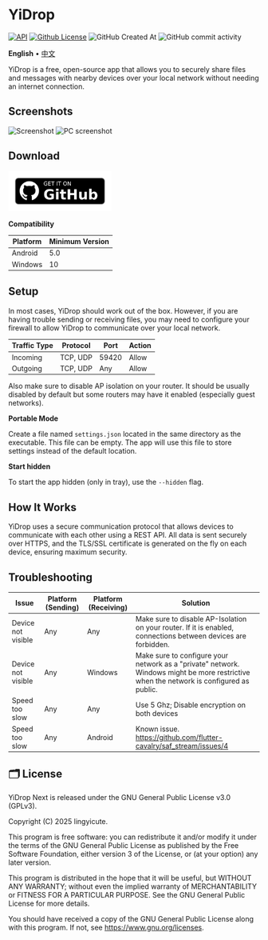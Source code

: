 # YiDrop

[![API](https://img.shields.io/badge/API-21%2B-yellow.svg?style=flat)](https://developer.android.com/about/versions/lollipop)
[![Github License](https://img.shields.io/github/license/lingyicute/YiDrop?color=%2364f573&style=flat)](https://github.com/lingyicute/YiDrop/blob/master/COPYING)
![GitHub Created At](https://img.shields.io/github/created-at/lingyicute/YiDrop)
![GitHub commit activity](https://img.shields.io/github/commit-activity/y/lingyicute/YiDrop)

**English** • [中文](README.md)

YiDrop is a free, open-source app that allows you to securely share files and messages with nearby devices over your local network without needing an internet connection.

## Screenshots

<img src="https://drop.92li.us.kg/img/yidrop.webp" alt="Screenshot" height="300"/> <img src="https://drop.92li.us.kg/img/screenshot-pc.webp" alt="PC screenshot" height="300"/>

## Download

[<img src="https://github.com/lingyicute/YiLink-Next/blob/next/images/get-it-on-github.png?raw=true" alt="Get it on GitHub" height="80">](https://github.com/lingyicute/YiDrop/releases)

**Compatibility**

| Platform | Minimum Version |
|----------|-----------------|
| Android  | 5.0             |
| Windows  | 10              |

## Setup

In most cases, YiDrop should work out of the box. However, if you are having trouble sending or receiving files, you may need to configure your firewall to allow YiDrop to communicate over your local network.

| Traffic Type | Protocol | Port  | Action |
|--------------|----------|-------|--------|
| Incoming     | TCP, UDP | 59420 | Allow  |
| Outgoing     | TCP, UDP | Any   | Allow  |

Also make sure to disable AP isolation on your router. It should be usually disabled by default but some routers may have it enabled (especially guest networks).

**Portable Mode**

Create a file named `settings.json` located in the same directory as the executable.
This file can be empty.
The app will use this file to store settings instead of the default location.

**Start hidden**

To start the app hidden (only in tray), use the `--hidden` flag.

## How It Works

YiDrop uses a secure communication protocol that allows devices to communicate with each other using a REST API. All data is sent securely over HTTPS, and the TLS/SSL certificate is generated on the fly on each device, ensuring maximum security.

## Troubleshooting

| Issue              | Platform (Sending) | Platform (Receiving) | Solution                                                                                                                                |
|--------------------|--------------------|----------------------|-----------------------------------------------------------------------------------------------------------------------------------------|
| Device not visible | Any                | Any                  | Make sure to disable AP-Isolation on your router. If it is enabled, connections between devices are forbidden.                          |
| Device not visible | Any                | Windows              | Make sure to configure your network as a "private" network. Windows might be more restrictive when the network is configured as public. |
| Speed too slow     | Any                | Any                  | Use 5 Ghz; Disable encryption on both devices                                                                                           |
| Speed too slow     | Any                | Android              | Known issue. https://github.com/flutter-cavalry/saf_stream/issues/4                                                                     |

## 🗂️ License

YiDrop Next is released under the GNU General Public License v3.0 (GPLv3).

Copyright (C) 2025 lingyicute.

This program is free software: you can redistribute it and/or modify
it under the terms of the GNU General Public License as published by
the Free Software Foundation, either version 3 of the License, or
(at your option) any later version.

This program is distributed in the hope that it will be useful,
but WITHOUT ANY WARRANTY; without even the implied warranty of
MERCHANTABILITY or FITNESS FOR A PARTICULAR PURPOSE.  See the
GNU General Public License for more details.

You should have received a copy of the GNU General Public License
along with this program.  If not, see https://www.gnu.org/licenses.
